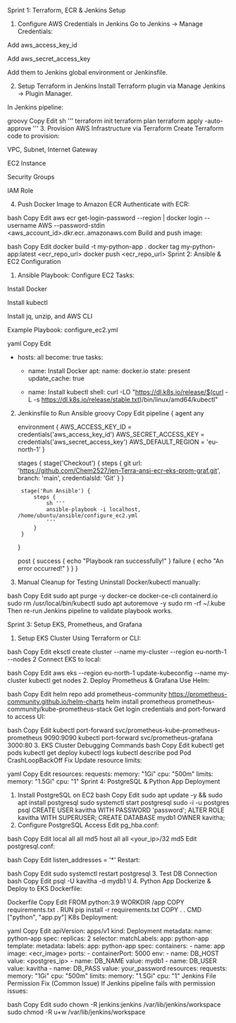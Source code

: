  Sprint 1: Terraform, ECR & Jenkins Setup
 1. Configure AWS Credentials in Jenkins
Go to Jenkins → Manage Credentials:

Add aws_access_key_id

Add aws_secret_access_key

Add them to Jenkins global environment or Jenkinsfile.

 2. Setup Terraform in Jenkins
Install Terraform plugin via Manage Jenkins → Plugin Manager.

In Jenkins pipeline:

groovy
Copy
Edit
sh '''
terraform init
terraform plan
terraform apply -auto-approve
'''
 3. Provision AWS Infrastructure via Terraform
Create Terraform code to provision:

VPC, Subnet, Internet Gateway

EC2 Instance

Security Groups

IAM Role

 4. Push Docker Image to Amazon ECR
Authenticate with ECR:

bash
Copy
Edit
aws ecr get-login-password --region <region> | docker login --username AWS --password-stdin <aws_account_id>.dkr.ecr.<region>.amazonaws.com
Build and push image:

bash
Copy
Edit
docker build -t my-python-app .
docker tag my-python-app:latest <ecr_repo_url>
docker push <ecr_repo_url>
 Sprint 2: Ansible & EC2 Configuration
 1. Ansible Playbook: Configure EC2
Tasks:

Install Docker

Install kubectl

Install jq, unzip, and AWS CLI

Example Playbook: configure_ec2.yml

yaml
Copy
Edit
- hosts: all
  become: true
  tasks:
    - name: Install Docker
      apt:
        name: docker.io
        state: present
        update_cache: true

    - name: Install kubectl
      shell: curl -LO "https://dl.k8s.io/release/$(curl -L -s https://dl.k8s.io/release/stable.txt)/bin/linux/amd64/kubectl"
2. Jenkinsfile to Run Ansible
groovy
Copy
Edit
pipeline {
    agent any

    environment {
        AWS_ACCESS_KEY_ID = credentials('aws_access_key_id')
        AWS_SECRET_ACCESS_KEY = credentials('aws_secret_access_key')
        AWS_DEFAULT_REGION = 'eu-north-1'
    }

    stages {
        stage('Checkout') {
            steps {
                git url: 'https://github.com/Chem2527/jen-Terra-ansi-ecr-eks-prom-graf.git', branch: 'main', credentialsId: 'Git'
            }
        }

        stage('Run Ansible') {
            steps {
                sh '''
                ansible-playbook -i localhost, /home/ubuntu/ansible/configure_ec2.yml
                '''
            }
        }
    }

    post {
        success { echo "Playbook ran successfully!" }
        failure { echo "An error occurred!" }
    }
}
 3. Manual Cleanup for Testing
Uninstall Docker/kubectl manually:

bash
Copy
Edit
sudo apt purge -y docker-ce docker-ce-cli containerd.io
sudo rm /usr/local/bin/kubectl
sudo apt autoremove -y
sudo rm -rf ~/.kube
Then re-run Jenkins pipeline to validate playbook works.

 Sprint 3: Setup EKS, Prometheus, and Grafana
 1. Setup EKS Cluster
Using Terraform or CLI:

bash
Copy
Edit
eksctl create cluster --name my-cluster --region eu-north-1 --nodes 2
Connect EKS to local:

bash
Copy
Edit
aws eks --region eu-north-1 update-kubeconfig --name my-cluster
kubectl get nodes
 2. Deploy Prometheus & Grafana
Use Helm:

bash
Copy
Edit
helm repo add prometheus-community https://prometheus-community.github.io/helm-charts
helm install prometheus prometheus-community/kube-prometheus-stack
Get login credentials and port-forward to access UI:

bash
Copy
Edit
kubectl port-forward svc/prometheus-kube-prometheus-prometheus 9090:9090
kubectl port-forward svc/prometheus-grafana 3000:80
 3. EKS Cluster Debugging Commands
bash
Copy
Edit
kubectl get pods
kubectl get deploy
kubectl logs <pod-name>
kubectl describe pod <pod-name>
 Pod CrashLoopBackOff Fix
Update resource limits:

yaml
Copy
Edit
resources:
  requests:
    memory: "1Gi"
    cpu: "500m"
  limits:
    memory: "1.5Gi"
    cpu: "1"
 Sprint 4: PostgreSQL & Python App Deployment
 1. Install PostgreSQL on EC2
bash
Copy
Edit
sudo apt update -y && sudo apt install postgresql
sudo systemctl start postgresql
sudo -i -u postgres
psql
CREATE USER kavitha WITH PASSWORD 'password';
ALTER ROLE kavitha WITH SUPERUSER;
CREATE DATABASE mydb1 OWNER kavitha;
 2. Configure PostgreSQL Access
Edit pg_hba.conf:

bash
Copy
Edit
local   all   all   md5
host    all   all   <your_ip>/32   md5
Edit postgresql.conf:

bash
Copy
Edit
listen_addresses = '*'
Restart:

bash
Copy
Edit
sudo systemctl restart postgresql
 3. Test DB Connection
bash
Copy
Edit
psql -U kavitha -d mydb1
\l
 4. Python App Dockerize & Deploy to EKS
Dockerfile:

Dockerfile
Copy
Edit
FROM python:3.9
WORKDIR /app
COPY requirements.txt .
RUN pip install -r requirements.txt
COPY . .
CMD ["python", "app.py"]
K8s Deployment:

yaml
Copy
Edit
apiVersion: apps/v1
kind: Deployment
metadata:
  name: python-app
spec:
  replicas: 2
  selector:
    matchLabels:
      app: python-app
  template:
    metadata:
      labels:
        app: python-app
    spec:
      containers:
      - name: app
        image: <ecr_image>
        ports:
        - containerPort: 5000
        env:
        - name: DB_HOST
          value: <postgres_ip>
        - name: DB_NAME
          value: mydb1
        - name: DB_USER
          value: kavitha
        - name: DB_PASS
          value: your_password
        resources:
          requests:
            memory: "1Gi"
            cpu: "500m"
          limits:
            memory: "1.5Gi"
            cpu: "1"
 Jenkins File Permission Fix (Common Issue)
If Jenkins pipeline fails with permission issues:

bash
Copy
Edit
sudo chown -R jenkins:jenkins /var/lib/jenkins/workspace
sudo chmod -R u+w /var/lib/jenkins/workspace
